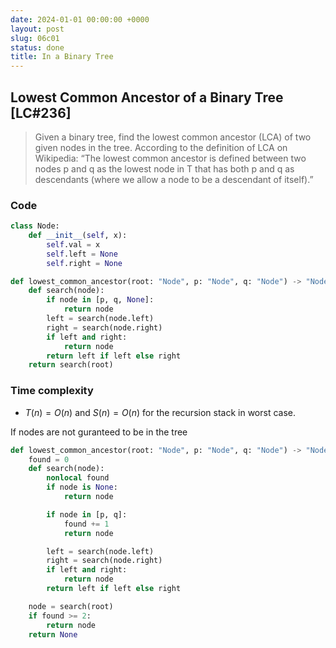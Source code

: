 ```yaml
---
date: 2024-01-01 00:00:00 +0000
layout: post
slug: 06c01
status: done
title: In a Binary Tree
---
```


## Lowest Common Ancestor of a Binary Tree [LC#236]
> Given a binary tree, find the lowest common ancestor (LCA) of two given nodes in the tree. According to the definition of LCA on Wikipedia: “The lowest common ancestor is defined between two nodes p and q as the lowest node in T that has both p and q as descendants (where we allow a node to be a descendant of itself).”


### Code
```python
class Node:
    def __init__(self, x):
        self.val = x
        self.left = None
        self.right = None

def lowest_common_ancestor(root: "Node", p: "Node", q: "Node") -> "Node":
    def search(node):
        if node in [p, q, None]:
            return node
        left = search(node.left)
        right = search(node.right)
        if left and right:
            return node
        return left if left else right
    return search(root)
```

### Time complexity
- $T(n) = O(n)$ and $S(n)= O(n)$ for the recursion stack in worst case.


If nodes are not guranteed to be in the tree
```python
def lowest_common_ancestor(root: "Node", p: "Node", q: "Node") -> "Node":
    found = 0
    def search(node):
        nonlocal found
        if node is None: 
            return node

        if node in [p, q]:
            found += 1
            return node

        left = search(node.left)
        right = search(node.right)
        if left and right:
            return node
        return left if left else right

    node = search(root)
    if found >= 2:
        return node
    return None
```